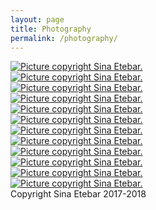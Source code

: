 ```yaml
---
layout: page
title: Photography
permalink: /photography/
---
```

 <section class="post-content"><div class="photography">
  <div class="folder">
    <div class="picturebox landscape">
      <a href="/assets/img/photography/20171207.jpg" data-lightbox="mylightbox" data-title="heavy winter. Iran 2017. Copyright Sina Etebar 2017. ">
        <img alt="Picture copyright Sina Etebar." src="/assets/img/photography/20171207.jpg" />
      </a>
    </div>
    <div class="picturebox landscape">
      <a href="/assets/img/photography/20180110.jpg" data-lightbox="mylightbox" data-title="Laleh park. Iran 2017. Copyright Sina Etebar 2018.">
        <img alt="Picture copyright Sina Etebar." src="/assets/img/photography/20180110.jpg" />
      </a>
    </div>
    <div class="picturebox landscape">
      <a href="/assets/img/photography/20180111.jpg" data-lightbox="mylightbox" data-title="Home. Iran 2017. Copyright Sina Etebar 2018.">
        <img alt="Picture copyright Sina Etebar." src="/assets/img/photography/20180111.jpg" />
      </a>
    </div>
    <div class="picturebox landscape">
      <a href="/assets/img/photography/20180114.jpg" data-lightbox="mylightbox" data-title="Towes. Iran 2018. Copyright Sina Etebar 2018.">
        <img alt="Picture copyright Sina Etebar." src="/assets/img/photography/20180114.jpg" />
      </a>
    </div>
   <div class="picturebox landscape">
      <a href="/assets/img/photography/20180204.jpg" data-lightbox="mylightbox" data-title="Experiment IUT. Iran 2018. Copyright Sina Etebar 2018.">
        <img alt="Picture copyright Sina Etebar." src="/assets/img/photography/20180204.jpg" />
      </a>
    </div> 
    <div class="picturebox landscape">
      <a href="/assets/img/photography/20180325.jpg" data-lightbox="mylightbox" data-title="Spring. Iran 2018. Copyright Sina Etebar 2018.">
        <img alt="Picture copyright Sina Etebar." src="/assets/img/photography/20180325.jpg" />
      </a>
    </div>
  <div class="picturebox landscape">
      <a href="/assets/img/photography/20180510.jpg" data-lightbox="mylightbox" data-title="Tehran. Iran 2018. Copyright Sina Etebar 2018.">
        <img alt="Picture copyright Sina Etebar." src="/assets/img/photography/20180510.jpg" />
      </a>
    </div>
    <div class="picturebox landscape">
      <a href="/assets/img/photography/20180621.jpg" data-lightbox="mylightbox" data-title="Isfahan. Iran 2018. Copyright Sina Etebar 2018.">
        <img alt="Picture copyright Sina Etebar." src="/assets/img/photography/20180621.jpg" />
      </a>
    </div>
    <div class="picturebox landscape">
      <a href="/assets/img/photography/20180704.jpg" data-lightbox="mylightbox" data-title="Tabriz. Iran 2018. Copyright Sina Etebar 2018.">
        <img alt="Picture copyright Sina Etebar." src="/assets/img/photography/20180704.jpg" />
      </a>
    </div>
  <div class="picturebox landscape">
      <a href="/assets/img/photography/20180308.jpg" data-lightbox="mylightbox" data-title="IUT. Iran 2018. Copyright Sina Etebar 2018.">
        <img alt="Picture copyright Sina Etebar." src="/assets/img/photography/20180308.jpg" />
      </a>
    </div>
    <div class="picturebox landscape">
      <a href="/assets/img/photography/20180317.jpg" data-lightbox="mylightbox" data-title="Spring. Iran 2018. Copyright Sina Etebar 2018.">
        <img alt="Picture copyright Sina Etebar." src="/assets/img/photography/20180317.jpg" />
      </a>
    </div>
     <div class="picturebox landscape">
      <a href="/assets/img/photography/20240719.jpg" data-lightbox="mylightbox" data-title="Spring. Iran 2018. Copyright Sina Etebar 2018.">
        <img alt="Picture copyright Sina Etebar." src="/assets/img/photography/20240719.jpg" />
      </a>
    </div>
    </div>
  <div class="caption">Copyright Sina Etebar 2017-2018</div>
</div>
<script src="/assets/js/lightbox-plus-jquery.min.js"></script>
<script>
  lightbox.option({
    disableScrolling: true,
    resizeDuration: 400,
    imageFadeDuration: 700,
    wrapAround: true, 
  });
</script>
</section>
